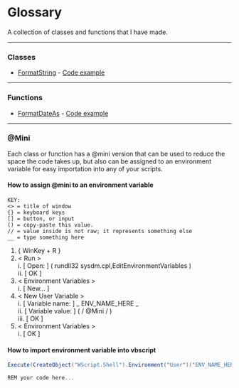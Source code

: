 # Glossary
A collection of classes and functions that I have made.

---
### Classes
- [FormatString](./FormatString.vbs) - [Code example](./FormatString.use.vbs)

---
### Functions
- [FormatDateAs](./FormatDateAs.vbs) - [Code example](./FormatDateAs.use.vbs)

---
### @Mini
Each class or function has a @mini version that can be used to reduce the space the code takes up, but also can be assigned to an environment variable for easy importation into any of your scripts.
#### How to assign @mini to an environment variable
```
KEY:
<> = title of window
{} = keyboard keys
[] = button, or input
() = copy-paste this value.
// = value inside is not raw; it represents something else
__ = type something here
```

1. { WinKey + R }  
2. \< Run >  
   i. [ Open: ] ( rundll32 sysdm.cpl,EditEnvironmentVariables )   
   ii. [ OK ]  
3. \< Environment Variables >  
   i. [ New... ]  
4. \< New User Variable >  
   i. [ Variable name: ] _ ENV_NAME_HERE _  
   ii. [ Variable value: ] ( / @Mini / )  
   iii. [ OK ]   
5. \< Environment Variables >  
   i. [ OK ]  

#### How to import environment variable into vbscript
```CS
Execute(CreateObject("WScript.Shell").Environment("User")("ENV_NAME_HERE"))

REM your code here...
```
